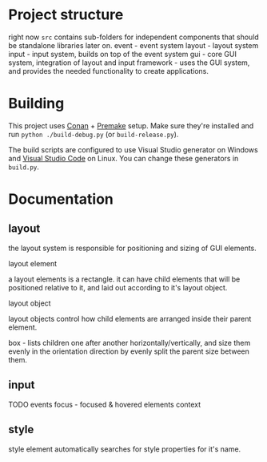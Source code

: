 # Project structure

right now `src` contains sub-folders for independent components that should be standalone libraries later on.
event - event system
layout - layout system
input - input system, builds on top of the event system
gui - core GUI system, integration of layout and input
framework - uses the GUI system, and provides the needed functionality to create applications.


# Building

This project uses [Conan](https://conan.io/) + [Premake](https://github.com/premake/premake-core) setup.
Make sure they're installed and run `python ./build-debug.py` (or `build-release.py`).

The build scripts are configured to use Visual Studio generator on Windows and [Visual Studio Code](https://github.com/Enhex/premake-vscode) on Linux.
You can change these generators in `build.py`.


# Documentation

## layout

the layout system is responsible for positioning and sizing of GUI elements. 

layout element

a layout elements is a rectangle. it can have child elements that will be positioned relative to it, and laid out according to it's layout object. 

layout object

layout objects control how child elements are arranged inside their parent element.

box - lists children one after another horizontally/vertically, and size them evenly in the orientation direction by evenly split the parent size between them.


## input

TODO
events
focus - focused & hovered elements
context


## style

style element automatically searches for style properties for it's name. 
